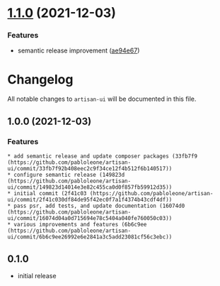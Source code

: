 # [1.1.0](https://github.com/pabloleone/artisan-ui/compare/v1.0.0...v1.1.0) (2021-12-03)


### Features

* semantic release improvement ([ae94e67](https://github.com/pabloleone/artisan-ui/commit/ae94e677f814dd7522e0b9c738e68020a1a88f48))

# Changelog

All notable changes to `artisan-ui` will be documented in this file.

## 1.0.0 (2021-12-03)

### Features

    * add semantic release and update composer packages (33fb7f9 (https://github.com/pabloleone/artisan-ui/commit/33fb7f92b408eec2c9f34ce12f4b512f6b140517))
    * configure semantic release (149823d (https://github.com/pabloleone/artisan-ui/commit/149823d14014e3e82c455ca0d0f857fb59912d35))
    * initial commit (2f41c03 (https://github.com/pabloleone/artisan-ui/commit/2f41c030df84de95f42ec0f7a1f4374b43cdf4df))
    * pass psr, add tests, and update documentation (16074d0 (https://github.com/pabloleone/artisan-ui/commit/16074d04a0d715694e78c5404a040fe760050c03))
    * various improvements and features (6b6c9ee (https://github.com/pabloleone/artisan-ui/commit/6b6c9ee26992e6e2841a3c5add23081cf56c3ebc))

## 0.1.0

- initial release
